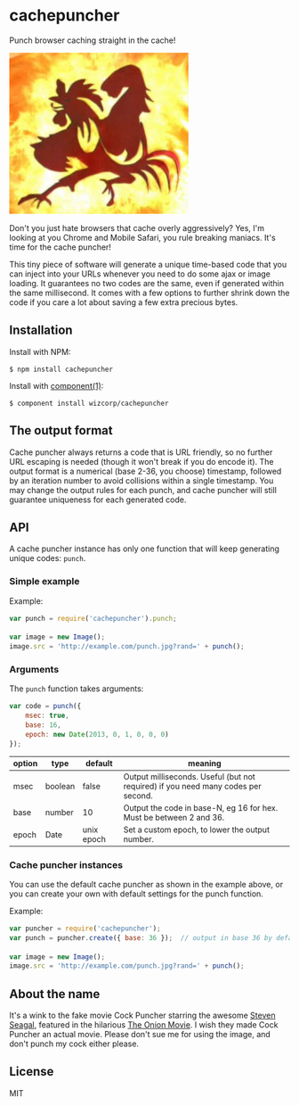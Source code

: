 # cachepuncher

Punch browser caching straight in the cache!

![Cockpuncher (the Onion Movie)](./cockpuncher.jpg)

Don't you just hate browsers that cache overly aggressively? Yes, I'm looking at you Chrome and
Mobile Safari, you rule breaking maniacs. It's time for the cache puncher!

This tiny piece of software will generate a unique time-based code that you can inject into your
URLs whenever you need to do some ajax or image loading. It guarantees no two codes are the same,
even if generated within the same millisecond. It comes with a few options to further shrink down
the code if you care a lot about saving a few extra precious bytes.

## Installation

Install with NPM:

	$ npm install cachepuncher

Install with [component(1)](http://component.io):

	$ component install wizcorp/cachepuncher

## The output format

Cache puncher always returns a code that is URL friendly, so no further URL escaping is needed
(though it won't break if you do encode it). The output format is a numerical (base 2-36, you
choose) timestamp, followed by an iteration number to avoid collisions within a single timestamp.
You may change the output rules for each punch, and cache puncher will still guarantee uniqueness
for each generated code.

## API

A cache puncher instance has only one function that will keep generating unique codes: `punch`.

### Simple example

Example:

```js
var punch = require('cachepuncher').punch;

var image = new Image();
image.src = 'http://example.com/punch.jpg?rand=' + punch();
```

### Arguments

The `punch` function takes arguments:

```js
var code = punch({
	msec: true,
	base: 16,
	epoch: new Date(2013, 0, 1, 0, 0, 0)
});
```

| option | type    | default    | meaning |
|--------|---------|------------|---------|
| msec   | boolean | false      | Output milliseconds. Useful (but not required) if you need many codes per second. |
| base   | number  | 10         | Output the code in base-N, eg 16 for hex. Must be between 2 and 36. |
| epoch  | Date    | unix epoch | Set a custom epoch, to lower the output number. |

### Cache puncher instances

You can use the default cache puncher as shown in the example above, or you can create your own
with default settings for the punch function.

Example:

```js
var puncher = require('cachepuncher');
var punch = puncher.create({ base: 36 });  // output in base 36 by default

var image = new Image();
image.src = 'http://example.com/punch.jpg?rand=' + punch();
```

## About the name

It's a wink to the fake movie Cock Puncher starring the awesome
[Steven Seagal](http://www.imdb.com/name/nm0000219/), featured in the hilarious
[The Onion Movie](http://www.imdb.com/title/tt0392878/). I wish they made Cock Puncher an actual
movie. Please don't sue me for using the image, and don't punch my cock either please.

## License

MIT
